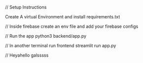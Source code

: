 // Setup Instructions

Create A virtual Environment and install requirements.txt 

// Inside firebase
create an env file and add your firebase configs

// Run the app
python3 backend/app.py

// In another terminal run frontend
streamlit run app.py

// Heyahello galsssss
